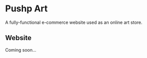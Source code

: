 # Pushp Art
A fully-functional e-commerce website used as an online art store. 

## Website
Coming soon...
